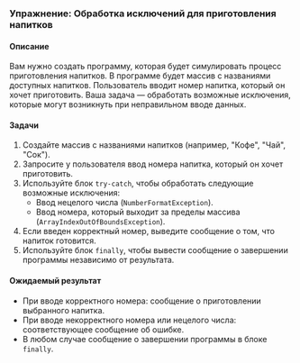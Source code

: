 ### Упражнение: Обработка исключений для приготовления напитков

#### Описание

Вам нужно создать программу, которая будет симулировать процесс приготовления напитков. В программе будет массив с названиями доступных напитков. Пользователь вводит номер напитка, который он хочет приготовить. Ваша задача — обработать возможные исключения, которые могут возникнуть при неправильном вводе данных.

#### Задачи

1. Создайте массив с названиями напитков (например, "Кофе", "Чай", "Сок").
2. Запросите у пользователя ввод номера напитка, который он хочет приготовить.
3. Используйте блок `try-catch`, чтобы обработать следующие возможные исключения:
   - Ввод нецелого числа (`NumberFormatException`).
   - Ввод номера, который выходит за пределы массива (`ArrayIndexOutOfBoundsException`).
4. Если введен корректный номер, выведите сообщение о том, что напиток готовится.
5. Используйте блок `finally`, чтобы вывести сообщение о завершении программы независимо от результата.

#### Ожидаемый результат

- При вводе корректного номера: сообщение о приготовлении выбранного напитка.
- При вводе некорректного номера или нецелого числа: соответствующее сообщение об ошибке.
- В любом случае сообщение о завершении программы в блоке `finally`.
